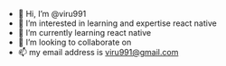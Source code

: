 - 👋 Hi, I’m @viru991
- 👀 I’m interested in learning and expertise react native
- 🌱 I’m currently learning react native
- 💞️ I’m looking to collaborate on
- 📫 my email address is viru991@gmail.com

<!---
viru991/viru991 is a ✨ special ✨ repository because its `README.md` (this file) appears on your GitHub profile.
You can click the Preview link to take a look at your changes.
--->

